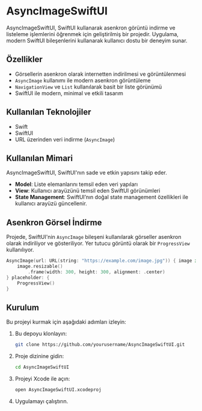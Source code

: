 # **AsyncImageSwiftUI**

AsyncImageSwiftUI, SwiftUI kullanarak asenkron görüntü indirme ve listeleme işlemlerini öğrenmek için geliştirilmiş bir projedir. Uygulama, modern SwiftUI bileşenlerini kullanarak kullanıcı dostu bir deneyim sunar.

## **Özellikler**
- Görsellerin asenkron olarak internetten indirilmesi ve görüntülenmesi
- `AsyncImage` kullanımı ile modern asenkron görüntüleme
- `NavigationView` ve `List` kullanılarak basit bir liste görünümü
- SwiftUI ile modern, minimal ve etkili tasarım

## **Kullanılan Teknolojiler**
- Swift
- SwiftUI
- URL üzerinden veri indirme (`AsyncImage`)

## **Kullanılan Mimari**
AsyncImageSwiftUI, SwiftUI'nın sade ve etkin yapısını takip eder.

- **Model**: Liste elemanlarını temsil eden veri yapıları
- **View**: Kullanıcı arayüzünü temsil eden SwiftUI görünümleri
- **State Management**: SwiftUI’nın doğal state management özellikleri ile kullanıcı arayüzü güncellenir.

## **Asenkron Görsel İndirme**
Projede, SwiftUI'nin `AsyncImage` bileşeni kullanılarak görseller asenkron olarak indiriliyor ve gösteriliyor. Yer tutucu görüntü olarak bir `ProgressView` kullanılıyor.

```swift
AsyncImage(url: URL(string: "https://example.com/image.jpg")) { image in
    image.resizable()
        .frame(width: 300, height: 300, alignment: .center)
} placeholder: {
    ProgressView()
}
```

## **Kurulum**
Bu projeyi kurmak için aşağıdaki adımları izleyin:

1. Bu depoyu klonlayın:
   ```bash
   git clone https://github.com/yourusername/AsyncImageSwiftUI.git
   ```
2. Proje dizinine gidin:
   ```bash
   cd AsyncImageSwiftUI
   ```
3. Projeyi Xcode ile açın:
   ```bash
   open AsyncImageSwiftUI.xcodeproj
   ```
4. Uygulamayı çalıştırın.
